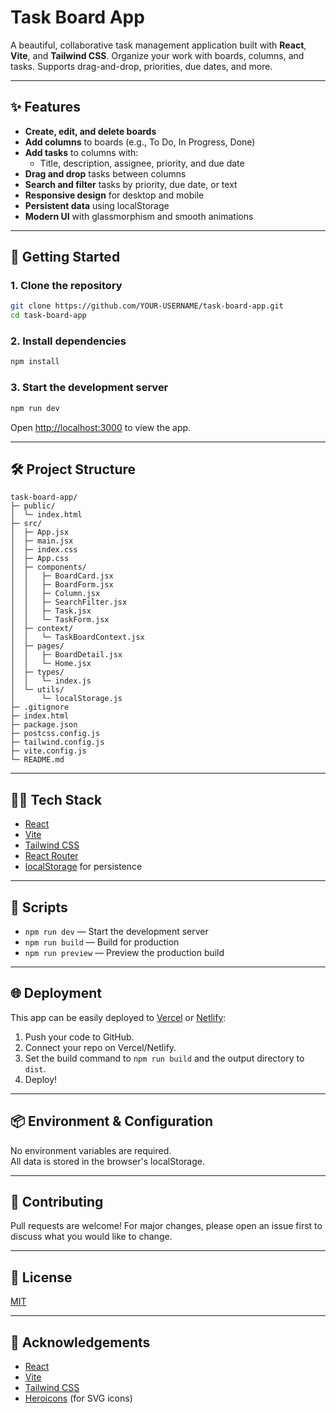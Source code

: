 # Task Board App

A beautiful, collaborative task management application built with **React**, **Vite**, and **Tailwind CSS**. Organize your work with boards, columns, and tasks. Supports drag-and-drop, priorities, due dates, and more.

---

## ✨ Features

- **Create, edit, and delete boards**
- **Add columns** to boards (e.g., To Do, In Progress, Done)
- **Add tasks** to columns with:
  - Title, description, assignee, priority, and due date
- **Drag and drop** tasks between columns
- **Search and filter** tasks by priority, due date, or text
- **Responsive design** for desktop and mobile
- **Persistent data** using localStorage
- **Modern UI** with glassmorphism and smooth animations

---

## 🚀 Getting Started

### 1. Clone the repository

```sh
git clone https://github.com/YOUR-USERNAME/task-board-app.git
cd task-board-app
```

### 2. Install dependencies

```sh
npm install
```

### 3. Start the development server

```sh
npm run dev
```

Open [http://localhost:3000](http://localhost:3000) to view the app.

---

## 🛠️ Project Structure

```
task-board-app/
├─ public/
│  └─ index.html
├─ src/
│  ├─ App.jsx
│  ├─ main.jsx
│  ├─ index.css
│  ├─ App.css
│  ├─ components/
│  │   ├─ BoardCard.jsx
│  │   ├─ BoardForm.jsx
│  │   ├─ Column.jsx
│  │   ├─ SearchFilter.jsx
│  │   ├─ Task.jsx
│  │   └─ TaskForm.jsx
│  ├─ context/
│  │   └─ TaskBoardContext.jsx
│  ├─ pages/
│  │   ├─ BoardDetail.jsx
│  │   └─ Home.jsx
│  ├─ types/
│  │   └─ index.js
│  └─ utils/
│      └─ localStorage.js
├─ .gitignore
├─ index.html
├─ package.json
├─ postcss.config.js
├─ tailwind.config.js
├─ vite.config.js
└─ README.md
```

---

## 🧑‍💻 Tech Stack

- [React](https://react.dev/)
- [Vite](https://vitejs.dev/)
- [Tailwind CSS](https://tailwindcss.com/)
- [React Router](https://reactrouter.com/)
- [localStorage](https://developer.mozilla.org/en-US/docs/Web/API/Window/localStorage) for persistence

---

## 📝 Scripts

- `npm run dev` — Start the development server
- `npm run build` — Build for production
- `npm run preview` — Preview the production build

---

## 🌐 Deployment

This app can be easily deployed to [Vercel](https://vercel.com/) or [Netlify](https://www.netlify.com/):

1. Push your code to GitHub.
2. Connect your repo on Vercel/Netlify.
3. Set the build command to `npm run build` and the output directory to `dist`.
4. Deploy!

---

## 📦 Environment & Configuration

No environment variables are required.  
All data is stored in the browser's localStorage.

---

## 🤝 Contributing

Pull requests are welcome! For major changes, please open an issue first to discuss what you would like to change.

---

## 📄 License

[MIT](LICENSE)

---

## 🙏 Acknowledgements

- [React](https://react.dev/)
- [Vite](https://vitejs.dev/)
- [Tailwind CSS](https://tailwindcss.com/)
- [Heroicons](https://heroicons.com/) (for SVG icons)

